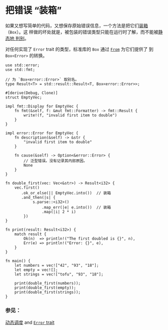 # 把错误 “装箱”

如果又想写简单的代码，又想保存原始错误信息，一个方法是把它们[装箱][box]（`Box`）。这
样做的坏处就是，被包装的错误类型只能在运行时了解，而不能被[静态地
判别][dynamic_dispatch]。

对任何实现了 `Error` trait 的类型，标准库的 `Box` 通过 [`From`][from] 为它们提供了
到 `Box<Error>` 的转换。

```rust,editable
use std::error;
use std::fmt;

// 为 `Box<error::Error>` 取别名。
type Result<T> = std::result::Result<T, Box<error::Error>>;

#[derive(Debug, Clone)]
struct EmptyVec;

impl fmt::Display for EmptyVec {
    fn fmt(&self, f: &mut fmt::Formatter) -> fmt::Result {
        write!(f, "invalid first item to double")
    }
}

impl error::Error for EmptyVec {
    fn description(&self) -> &str {
        "invalid first item to double"
    }

    fn cause(&self) -> Option<&error::Error> {
        // 泛型错误。没有记录其内部原因。
        None
    }
}

fn double_first(vec: Vec<&str>) -> Result<i32> {
    vec.first()
       .ok_or_else(|| EmptyVec.into())  // 装箱
       .and_then(|s| {
            s.parse::<i32>()
                .map_err(|e| e.into())  // 装箱
                .map(|i| 2 * i)
        })
}

fn print(result: Result<i32>) {
    match result {
        Ok(n)  => println!("The first doubled is {}", n),
        Err(e) => println!("Error: {}", e),
    }
}

fn main() {
    let numbers = vec!["42", "93", "18"];
    let empty = vec![];
    let strings = vec!["tofu", "93", "18"];

    print(double_first(numbers));
    print(double_first(empty));
    print(double_first(strings));
}
```

### 参见：

[动态调度][dynamic_dispatch] and [`Error` trait][error]

[box]: https://doc.rust-lang.org/std/boxed/struct.Box.html
[dynamic_dispatch]: https://doc.rust-lang.org/book/second-edition/ch17-02-trait-objects.html#trait-objects-perform-dynamic-dispatch
[error]: https://doc.rust-lang.org/std/error/trait.Error.html
[from]: https://doc.rust-lang.org/std/convert/trait.From.html
